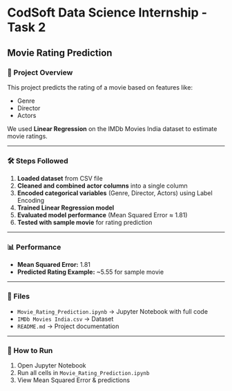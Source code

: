 # CodSoft Data Science Internship - Task 2  
## Movie Rating Prediction  

### 📌 Project Overview
This project predicts the rating of a movie based on features like:
- Genre  
- Director  
- Actors  

We used **Linear Regression** on the IMDb Movies India dataset to estimate movie ratings.

---

### 🛠️ Steps Followed
1. **Loaded dataset** from CSV file  
2. **Cleaned and combined actor columns** into a single column  
3. **Encoded categorical variables** (Genre, Director, Actors) using Label Encoding  
4. **Trained Linear Regression model**  
5. **Evaluated model performance** (Mean Squared Error ≈ 1.81)  
6. **Tested with sample movie** for rating prediction

---

### 📊 Performance
- **Mean Squared Error:** 1.81  
- **Predicted Rating Example:** ~5.55 for sample movie

---

### 📂 Files
- `Movie_Rating_Prediction.ipynb` → Jupyter Notebook with full code  
- `IMDb Movies India.csv` → Dataset  
- `README.md` → Project documentation  

---

### 🚀 How to Run
1. Open Jupyter Notebook  
2. Run all cells in `Movie_Rating_Prediction.ipynb`  
3. View Mean Squared Error & predictions
